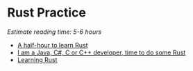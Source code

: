 # Rust Practice
*Estimate reading time: 5-6 hours*
* [A half-hour to learn Rust](https://fasterthanli.me/articles/a-half-hour-to-learn-rust)
* [I am a Java, C#, C or C++ developer, time to do some Rust](https://fasterthanli.me/articles/i-am-a-java-csharp-c-or-cplusplus-dev-time-to-do-some-rust)
* [Learning Rust](https://learning-rust.github.io/)
